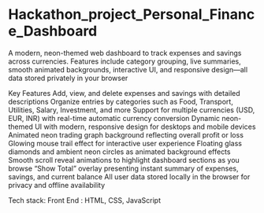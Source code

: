 # Hackathon_project_Personal_Finance_Dashboard
A modern, neon-themed web dashboard to track expenses and savings across currencies. Features include category grouping, live summaries, smooth animated backgrounds, interactive UI, and responsive design—all data stored privately in your browser

Key Features
Add, view, and delete expenses and savings with detailed descriptions
Organize entries by categories such as Food, Transport, Utilities, Salary, Investment, and more
Support for multiple currencies (USD, EUR, INR) with real-time automatic currency conversion
Dynamic neon-themed UI with modern, responsive design for desktops and mobile devices
Animated neon trading graph background reflecting overall profit or loss
Glowing mouse trail effect for interactive user experience
Floating glass diamonds and ambient neon circles as animated background effects
Smooth scroll reveal animations to highlight dashboard sections as you browse
“Show Total” overlay presenting instant summary of expenses, savings, and current balance
All user data stored locally in the browser for privacy and offline availability

Tech stack:
Front End : HTML, CSS, JavaScript
